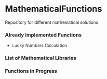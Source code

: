 # MathematicalFunctions
Repository for different mathematical solutions

### Already Implemented Functions
* Lucky Numbers Calculation
### List of Mathematical Libraries

### Functions in Progress
